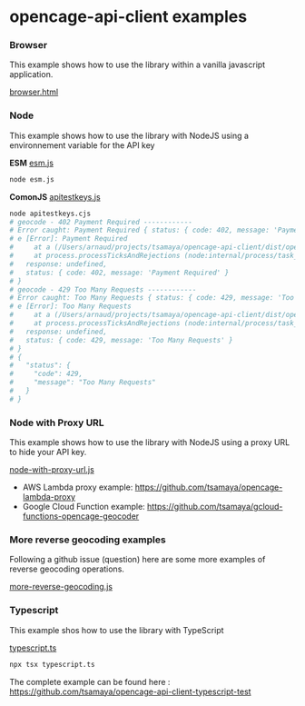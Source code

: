 # opencage-api-client examples

### Browser

This example shows how to use the library within a vanilla javascript application.

[browser.html](./browser.html)

### Node

This example shows how to use the library with NodeJS using a environnement variable for the API key

__ESM__
[esm.js](./esm.js)
```bash
node esm.js
```

__ComonJS__
[apitestkeys.js](./apitestkeys.js)
```bash
node apitestkeys.cjs
# geocode - 402 Payment Required ------------
# Error caught: Payment Required { status: { code: 402, message: 'Payment Required' } }
# e [Error]: Payment Required
#     at a (/Users/arnaud/projects/tsamaya/opencage-api-client/dist/opencage-api.cjs:1:2116)
#     at process.processTicksAndRejections (node:internal/process/task_queues:95:5) {
#   response: undefined,
#   status: { code: 402, message: 'Payment Required' }
# }
# geocode - 429 Too Many Requests ------------
# Error caught: Too Many Requests { status: { code: 429, message: 'Too Many Requests' } }
# e [Error]: Too Many Requests
#     at a (/Users/arnaud/projects/tsamaya/opencage-api-client/dist/opencage-api.cjs:1:2116)
#     at process.processTicksAndRejections (node:internal/process/task_queues:95:5) {
#   response: undefined,
#   status: { code: 429, message: 'Too Many Requests' }
# }
# {
#   "status": {
#     "code": 429,
#     "message": "Too Many Requests"
#   }
# }
```

### Node with Proxy URL

This example shows how to use the library with NodeJS using a proxy URL to hide your API key.

[node-with-proxy-url.js](./node-with-proxy-url.js)

- AWS Lambda proxy example: https://github.com/tsamaya/opencage-lambda-proxy
- Google Cloud Function example: https://github.com/tsamaya/gcloud-functions-opencage-geocoder

### More reverse geocoding examples

Following a github issue (question) here are some more examples of reverse geocoding operations.

[more-reverse-geocoding.js](./more-reverse-geocoding.js)

### Typescript

This example shos how to use the library with TypeScript

[typescript.ts](./typescript.ts)
```bash
npx tsx typescript.ts
```

The complete example can be found here : https://github.com/tsamaya/opencage-api-client-typescript-test
